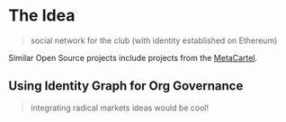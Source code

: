 # The Idea

> social network for the club (with identity established on Ethereum)

Similar Open Source projects include projects from the [MetaCartel](https://github.com/Meta-tx).

## Using Identity Graph for Org Governance
> integrating radical markets ideas would be cool!